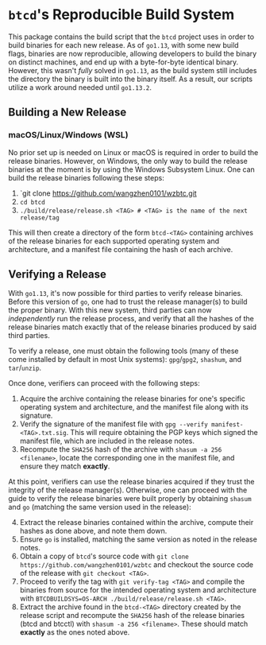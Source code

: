 # `btcd`'s Reproducible Build System

This package contains the build script that the `btcd` project uses in order to
build binaries for each new release. As of `go1.13`, with some new build flags,
binaries are now reproducible, allowing developers to build the binary on
distinct machines, and end up with a byte-for-byte identical binary. However,
this wasn't _fully_ solved in `go1.13`, as the build system still includes the
directory the binary is built into the binary itself. As a result, our scripts
utilize a work around needed until `go1.13.2`.  

## Building a New Release

### macOS/Linux/Windows (WSL)

No prior set up is needed on Linux or macOS is required in order to build the
release binaries. However, on Windows, the only way to build the release
binaries at the moment is by using the Windows Subsystem Linux. One can build
the release binaries following these steps:

1. `git clone https://github.com/wangzhen0101/wzbtc.git
2. `cd btcd`
3. `./build/release/release.sh <TAG> # <TAG> is the name of the next
   release/tag`

This will then create a directory of the form `btcd-<TAG>` containing archives
of the release binaries for each supported operating system and architecture,
and a manifest file containing the hash of each archive.

## Verifying a Release

With `go1.13`, it's now possible for third parties to verify release binaries.
Before this version of `go`, one had to trust the release manager(s) to build the
proper binary. With this new system, third parties can now _independently_ run
the release process, and verify that all the hashes of the release binaries
match exactly that of the release binaries produced by said third parties.

To verify a release, one must obtain the following tools (many of these come
installed by default in most Unix systems): `gpg`/`gpg2`, `shashum`, and
`tar`/`unzip`.

Once done, verifiers can proceed with the following steps:

1. Acquire the archive containing the release binaries for one's specific
   operating system and architecture, and the manifest file along with its
   signature.
2. Verify the signature of the manifest file with `gpg --verify
   manifest-<TAG>.txt.sig`. This will require obtaining the PGP keys which
   signed the manifest file, which are included in the release notes.
3. Recompute the `SHA256` hash of the archive with `shasum -a 256 <filename>`,
   locate the corresponding one in the manifest file, and ensure they match
   __exactly__.

At this point, verifiers can use the release binaries acquired if they trust
the integrity of the release manager(s). Otherwise, one can proceed with the
guide to verify the release binaries were built properly by obtaining `shasum`
and `go` (matching the same version used in the release):

4. Extract the release binaries contained within the archive, compute their
   hashes as done above, and note them down.
5. Ensure `go` is installed, matching the same version as noted in the release
   notes. 
6. Obtain a copy of `btcd`'s source code with `git clone
   https://github.com/wangzhen0101/wzbtc` and checkout the source code of the
   release with `git checkout <TAG>`.
7. Proceed to verify the tag with `git verify-tag <TAG>` and compile the
   binaries from source for the intended operating system and architecture with
   `BTCDBUILDSYS=OS-ARCH ./build/release/release.sh <TAG>`.
8. Extract the archive found in the `btcd-<TAG>` directory created by the
   release script and recompute the `SHA256` hash of the release binaries (btcd
   and btcctl) with `shasum -a 256 <filename>`. These should match __exactly__
   as the ones noted above.
